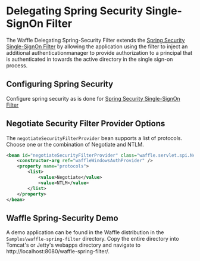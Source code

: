 Delegating Spring Security Single-SignOn Filter
====================================

The Waffle Delegating Spring-Security Filter extends the [Spring Security Single-SignOn Filter](https://github.com/dblock/waffle/blob/master/Docs/spring/SpringSecuritySingleSignOnFilter.md) by allowing the application using the filter to inject an additional authenticationmanager to provide authorization to a principal
that is authenticated in towards the active directory in the single sign-on process.

Configuring Spring Security
---------------------------
Configure spring security as is done for [Spring Security Single-SignOn Filter](https://github.com/dblock/waffle/blob/master/Docs/spring/SpringSecuritySingleSignOnFilter.md)

Negotiate Security Filter Provider Options
------------------------------------------

The `negotiateSecurityFilterProvider` bean supports a list of protocols. Choose one or the combination of Negotiate and NTLM. 

``` xml
<bean id="negotiateSecurityFilterProvider" class="waffle.servlet.spi.NegotiateSecurityFilterProvider">
    <constructor-arg ref="waffleWindowsAuthProvider" />
    <property name="protocols">
        <list>
            <value>Negotiate</value>
            <value>NTLM</value>
        </list>
    </property>
</bean>
```



Waffle Spring-Security Demo
---------------------------

A demo application can be found in the Waffle distribution in the `Samples\waffle-spring-filter` directory. Copy the entire directory into Tomcat's or Jetty's webapps directory and navigate to http://localhost:8080/waffle-spring-filter/. 
